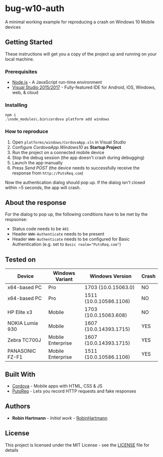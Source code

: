 # bug-w10-auth

A minimal working example for reproducing a crash on Windows 10 Mobile devices

## Getting Started

These instructions will get you a copy of the project up and running on your local machine.

### Prerequisites

* [Node.js](https://nodejs.org/en/download/) - A JavaScript run-time environment
* [Visual Studio 2015/2017](https://www.visualstudio.com/de/vs/) - Fully-featured IDE for Android, iOS, Windows, web, & cloud

### Installing

```Batchfile
npm i
.\node_modules\.bin\cordova platform add windows
```

### How to reproduce

1. Open `platforms/windows/CordovaApp.sln` in Visual Studio
1. Configure *CordovaApp.Windows10* as **Startup Project**
1. Run the project on a connected mobile device
1. Stop the debug session (the app doesn't crash during debugging)
1. Launch the app manually
1. Press *Send POST* (the device needs to successfully receive the response from `http://PutsReq.com`)

Now the authentication dialog should pop up. If the dialog isn't closed within ~5 seconds, the app will crash.

## About the response

For the dialog to pop up, the following conditions have to be met by the respsonse:

* Status code needs to be `401`
* Header `WWW-Authenticate` needs to be present
* Header `WWW-Authenticate` needs to be configured for Basic Authentication (e.g. set to  `Basic realm="PutsReq.com"`)

## Tested on

Device|Windows Variant|Windows Version|Crash
---|---|---|---
x64-based PC|Pro|1703 (10.0.15063.0)|NO
x64-based PC|Pro|1511 (10.0.10586.1106)|NO
HP Elite x3|Mobile|1703 (10.0.15063.608)|NO
NOKIA Lumia 930|Mobile|1607 (10.0.14393.1715)|YES
Zebra TC700J|Mobile Enterprise|1607 (10.0.14393.1715)|YES
PANASONIC FZ-F1|Mobile Enterprise|1511 (10.0.10586.1106)|YES

## Built With

* [Cordova](https://cordova.apache.org/) - Mobile apps with HTML, CSS & JS
* [PutsReq](http://putsreq.com/) - Lets you record HTTP requests and fake responses

## Authors

* **Robin Hartmann** - *Initial work* - [RobinHartmann](https://github.com/RobinHartmann)

## License

This project is licensed under the MIT License - see the [LICENSE](LICENSE) file for details

